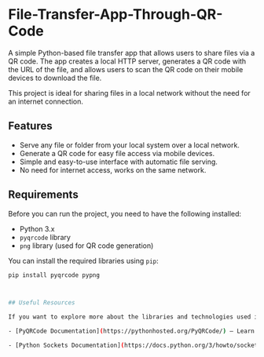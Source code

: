 # File-Transfer-App-Through-QR-Code


A simple Python-based file transfer app that allows users to share files via a QR code. The app creates a local HTTP server, generates a QR code with the URL of the file, and allows users to scan the QR code on their mobile devices to download the file. 

This project is ideal for sharing files in a local network without the need for an internet connection.

## Features
- Serve any file or folder from your local system over a local network.
- Generate a QR code for easy file access via mobile devices.
- Simple and easy-to-use interface with automatic file serving.
- No need for internet access, works on the same network.

## Requirements
Before you can run the project, you need to have the following installed:

- Python 3.x
- `pyqrcode` library
- `png` library (used for QR code generation)

You can install the required libraries using `pip`:
```bash
pip install pyqrcode pypng



## Useful Resources

If you want to explore more about the libraries and technologies used in this project, here are some helpful links:

- [PyQRCode Documentation](https://pythonhosted.org/PyQRCode/) – Learn more about the `pyqrcode` library used for generating QR codes in this project.

- [Python Sockets Documentation](https://docs.python.org/3/howto/sockets.html) – Explore Python's built-in support for socket programming and understand how it is used to create the local HTTP server in this project.
